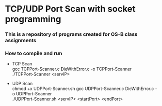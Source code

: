 # TCP/UDP Port Scan with socket programming

### This is a repository of programs created for OS-B class assignments

### How to compile and run
- TCP Scan<br>
gcc TCPPort-Scanner.c DieWithError.c -o TCPPort-Scanner<br>
./TCPPort-Scanner \<servIP\>


- UDP Scan<br>
chmod +x UDPPort-Scanner.sh
gcc UDPPort-Scanner.c DieWithError.c -o UDPPort-Scanner<br>
./UDPPort-Scanner.sh \<servIP\> \<startPort\> \<endPort\>
